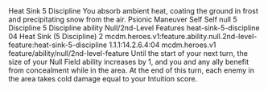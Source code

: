 <ability>
  <name>Heat Sink</name>
  <cost>5 Discipline</cost>
  <flavor>You absorb ambient heat, coating the ground in frost and precipitating snow from the air.</flavor>
  <keywords>
    <keyword>Psionic</keyword>
  </keywords>
  <type>Maneuver</type>
  <distance>Self</distance>
  <target>Self</target>
  <metadata>
    <class>null</class>
    <cost>5 Discipline</cost>
    <cost_amount>5</cost_amount>
    <cost_resource>Discipline</cost_resource>
    <feature_type>ability</feature_type>
    <file_dpath>Null/2nd-Level Features</file_dpath>
    <item_id>heat-sink-5-discipline</item_id>
    <item_index>04</item_index>
    <item_name>Heat Sink (5 Discipline)</item_name>
    <level>2</level>
    <scc>mcdm.heroes.v1:feature.ability.null.2nd-level-feature:heat-sink-5-discipline</scc>
    <scdc>1.1.1:14.2.6.4:04</scdc>
    <source>mcdm.heroes.v1</source>
    <type>feature/ability/null/2nd-level-feature</type>
  </metadata>
  <effects>
    <effect type="mundane">Until the start of your next turn, the size of your Null Field ability increases by 1, and you and any ally benefit from concealment while in the area. At the end of this turn, each enemy in the area takes cold damage equal to your Intuition score.</effect>
  </effects>
</ability>
